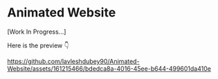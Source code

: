 # Animated Website
[Work In Progress...]

Here is the preview 👇


https://github.com/lavleshdubey90/Animated-Website/assets/161215466/bdedca8a-4016-45ee-b644-499601da410e

